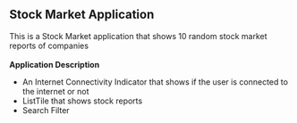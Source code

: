 ## Stock Market Application
This is a Stock Market application that shows 10 random stock market reports of companies</br></br>
**Application Description**
- An Internet Connectivity Indicator that shows if the user is connected to the internet or not
- ListTile that shows stock reports
- Search Filter 



